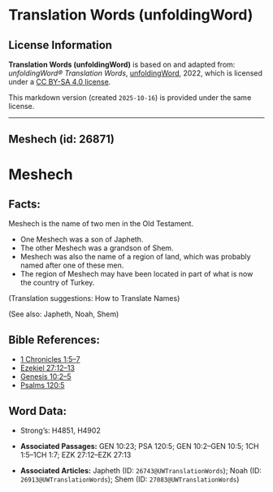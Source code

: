 # Translation Words (unfoldingWord)

## License Information

**Translation Words (unfoldingWord)** is based on and adapted from: _unfoldingWord® Translation Words_, [unfoldingWord](https://unfoldingword.org/utw), 2022, which is licensed under a [CC BY-SA 4.0 license](https://creativecommons.org/licenses/by-sa/4.0/legalcode.en).

This markdown version (created `2025-10-16`) is provided under the same license.



--------------------------------

## Meshech (id: 26871)

Meshech
=======

Facts:
------

Meshech is the name of two men in the Old Testament.

* One Meshech was a son of Japheth.
* The other Meshech was a grandson of Shem.
* Meshech was also the name of a region of land, which was probably named after one of these men.
* The region of Meshech may have been located in part of what is now the country of Turkey.

(Translation suggestions: How to Translate Names)

(See also: Japheth, Noah, Shem)

Bible References:
-----------------

* [1 Chronicles 1:5–7](https://ref.ly/1Chr1:5-1Chr1:7)
* [Ezekiel 27:12–13](https://ref.ly/Ezek27:12-Ezek27:13)
* [Genesis 10:2–5](https://ref.ly/Gen10:2-Gen10:5)
* [Psalms 120:5](https://ref.ly/Ps120:5)

Word Data:
----------

* Strong’s: H4851, H4902

* **Associated Passages:** GEN 10:23; PSA 120:5; GEN 10:2–GEN 10:5; 1CH 1:5–1CH 1:7; EZK 27:12–EZK 27:13
* **Associated Articles:** Japheth (ID: `26743@UWTranslationWords`); Noah (ID: `26913@UWTranslationWords`); Shem (ID: `27083@UWTranslationWords`)

